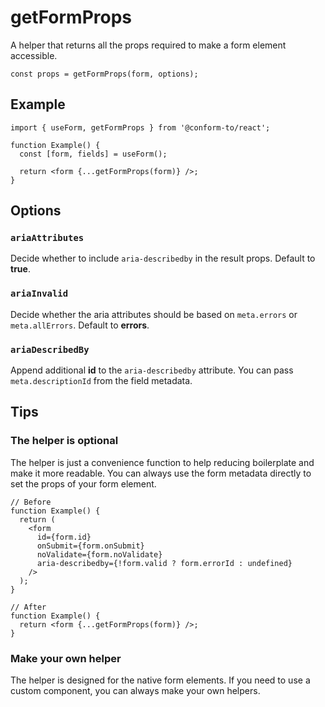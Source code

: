 # getFormProps

A helper that returns all the props required to make a form element accessible.

```tsx
const props = getFormProps(form, options);
```

## Example

```tsx
import { useForm, getFormProps } from '@conform-to/react';

function Example() {
  const [form, fields] = useForm();

  return <form {...getFormProps(form)} />;
}
```

## Options

### `ariaAttributes`

Decide whether to include `aria-describedby` in the result props. Default to **true**.

### `ariaInvalid`

Decide whether the aria attributes should be based on `meta.errors` or `meta.allErrors`. Default to **errors**.

### `ariaDescribedBy`

Append additional **id** to the `aria-describedby` attribute. You can pass `meta.descriptionId` from the field metadata.

## Tips

### The helper is optional

The helper is just a convenience function to help reducing boilerplate and make it more readable. You can always use the form metadata directly to set the props of your form element.

```tsx
// Before
function Example() {
  return (
    <form
      id={form.id}
      onSubmit={form.onSubmit}
      noValidate={form.noValidate}
      aria-describedby={!form.valid ? form.errorId : undefined}
    />
  );
}

// After
function Example() {
  return <form {...getFormProps(form)} />;
}
```

### Make your own helper

The helper is designed for the native form elements. If you need to use a custom component, you can always make your own helpers.
